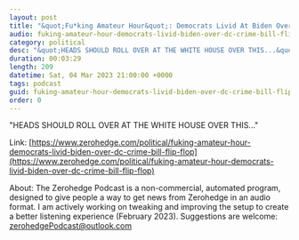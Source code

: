 ```yaml
---
layout: post
title: "&quot;Fu*king Amateur Hour&quot;: Democrats Livid At Biden Over DC Crime Bill Flip-Flop"
audio: fuking-amateur-hour-democrats-livid-biden-over-dc-crime-bill-flip-flop-0
category: political
desc: "&quot;HEADS SHOULD ROLL OVER AT THE WHITE HOUSE OVER THIS...&quot;"
duration: 00:03:29
length: 209
datetime: Sat, 04 Mar 2023 21:00:00 +0000
tags: podcast
guid: fuking-amateur-hour-democrats-livid-biden-over-dc-crime-bill-flip-flop-0
order: 0
---
```

&quot;HEADS SHOULD ROLL OVER AT THE WHITE HOUSE OVER THIS...&quot;

Link: [https://www.zerohedge.com/political/fuking-amateur-hour-democrats-livid-biden-over-dc-crime-bill-flip-flop](https://www.zerohedge.com/political/fuking-amateur-hour-democrats-livid-biden-over-dc-crime-bill-flip-flop)

About: The Zerohedge Podcast is a non-commercial, automated program, designed to give people a way to get news from Zerohedge in an audio format.  I am actively working on tweaking and improving the setup to create a better listening experience (February 2023).  Suggestions are welcome: [zerohedgePodcast@outlook.com](mailto:zerohedgePodcast@outlook.com)